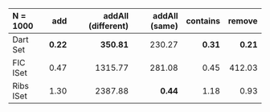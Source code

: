 | N = 1000 | add | addAll (different) | addAll (same) | contains | remove |
| :--- | ---: | ---: | ---: | ---: | ---: |
| Dart Set | **0.22** | **350.81** | 230.27 | **0.31** | **0.21** |
| FIC ISet | 0.47 | 1315.77 | 281.08 | 0.45 | 412.03 |
| Ribs ISet | 1.30 | 2387.88 | **0.44** | 1.18 | 0.93 |
